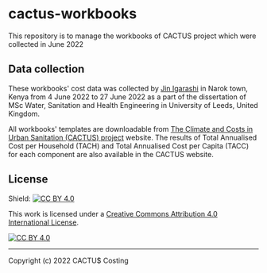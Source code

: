 # cactus-workbooks

This repository is to manage the workbooks of CACTUS project which were collected in June 2022

## Data collection

These workbooks' cost data was collected by [Jin Igarashi](https://github.com/JinIgarashi) in Narok town, Kenya from 4 June 2022 to 27 June 2022 as a part of the dissertation of MSc Water, Sanitation and Health Engineering in University of Leeds, United Kingdom.

All workbooks' templates are downloadable from [The Climate and Costs in Urban Sanitation (CACTUS) project](https://cactuscosting.com) website. The results of Total Annualised Cost per Household (TACH) and Total Annualised Cost per Capita (TACC) for each component are also available in the CACTUS website.

## License

Shield: [![CC BY 4.0][cc-by-shield]][cc-by]

This work is licensed under a [Creative Commons Attribution 4.0 International
License][cc-by].

[![CC BY 4.0][cc-by-image]][cc-by]

[cc-by]: http://creativecommons.org/licenses/by/4.0/
[cc-by-image]: https://i.creativecommons.org/l/by/4.0/88x31.png
[cc-by-shield]: https://img.shields.io/badge/License-CC%20BY%204.0-lightgrey.svg

---
Copyright (c) 2022 CACTU$ Costing
